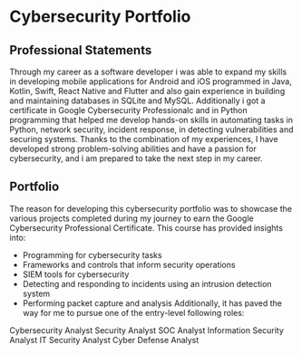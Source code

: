 # Cybersecurity Portfolio
## Professional Statements
Through my career as a software developer i was able to expand my skills in developing mobile applications for Android and iOS programmed in Java, Kotlin, Swift, React Native and Flutter and also gain experience in building and maintaining databases in SQLite and MySQL. Additionally i got a certificate in Google Cybersecurity Professionalc and in Python programming that helped me develop hands-on skills in automating tasks in Python, network security, incident response, in detecting vulnerabilities and securing systems. Thanks to the combination of my experiences, I have developed strong problem-solving abilities and have a passion for cybersecurity, and i am prepared to take the next step in my career. 

## Portfolio
The reason for developing this cybersecurity portfolio was to showcase the various projects completed during my journey to earn the Google Cybersecurity Professional Certificate. This course has provided insights into:
- Programming for cybersecurity tasks
- Frameworks and controls that inform security operations
- SIEM tools for cybersecurity
- Detecting and responding to incidents using an intrusion detection system
- Performing packet capture and analysis
Additionally, it has paved the way for me to pursue one of the entry-level following roles:

Cybersecurity Analyst
Security Analyst
SOC Analyst
Information Security Analyst
IT Security Analyst
Cyber Defense Analyst
